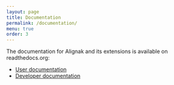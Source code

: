 ```yaml
---
layout: page
title: Documentation
permalink: /documentation/
menu: true
order: 3
---
```


The documentation for Alignak and its extensions is available on readthedocs.org:


* [User documentation](http://alignak-doc.readthedocs.org/en/latest/)
* [Developer documentation](http://alignak.readthedocs.org/en/latest/)

